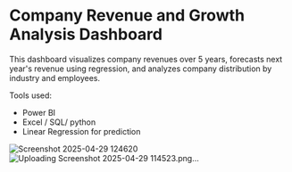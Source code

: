 # Company Revenue and Growth Analysis Dashboard

This dashboard visualizes company revenues over 5 years, forecasts next year's revenue using regression, and analyzes company distribution by industry and employees.

Tools used:
- Power BI
- Excel / SQL/ python
- Linear Regression for prediction



![Screenshot 2025-04-29 124620](https://github.com/user-attachments/assets/9f371017-2d29-4960-86a6-2456261c9064)
![Uploading Screenshot 2025-04-29 114523.png…]()
